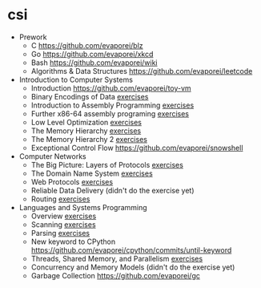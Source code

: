 # csi

- Prework
  - C https://github.com/evaporei/blz
  - Go https://github.com/evaporei/xkcd
  - Bash https://github.com/evaporei/wiki
  - Algorithms & Data Structures https://github.com/evaporei/leetcode
- Introduction to Computer Systems
  - Introduction https://github.com/evaporei/toy-vm
  - Binary Encodings of Data [exercises](./intro-systems/binary)
  - Introduction to Assembly Programming [exercises](./intro-systems/x86-64-programming)
  - Further x86-64 assembly programing [exercises](./intro-systems/further-x86-64)
  - Low Level Optimization [exercises](./intro-systems/optimization)
  - The Memory Hierarchy [exercises](./intro-systems/memory-hierarchy)
  - The Memory Hierarchy 2 [exercises](./intro-systems/memory-hierarchy-2)
  - Exceptional Control Flow https://github.com/evaporei/snowshell
- Computer Networks
  - The Big Picture: Layers of Protocols [exercises](./networks/overview)
  - The Domain Name System [exercises](./networks/dns-client)
  - Web Protocols [exercises](./networks/reverse-proxy)
  - Reliable Data Delivery (didn't do the exercise yet)
  - Routing [exercises](./networks/traceroute)
- Languages and Systems Programming
  - Overview [exercises](./langs-systems/overview)
  - Scanning [exercises](./langs-systems/scanner)
  - Parsing [exercises](./langs-systems/parser)
  - New keyword to CPython https://github.com/evaporei/cpython/commits/until-keyword
  - Threads, Shared Memory, and Parallelism [exercises](./langs-systems/threads)
  - Concurrency and Memory Models (didn't do the exercise yet)
  - Garbage Collection https://github.com/evaporei/gc
